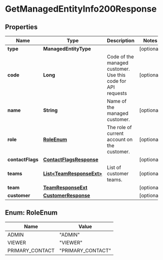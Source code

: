 

# GetManagedEntityInfo200Response


## Properties

| Name | Type | Description | Notes |
|------------ | ------------- | ------------- | -------------|
|**type** | **ManagedEntityType** |  |  [optional] |
|**code** | **Long** | Code of the managed customer. Use this code for API requests |  [optional] |
|**name** | **String** | Name of the managed customer. |  [optional] |
|**role** | [**RoleEnum**](#RoleEnum) | The role of current account on the customer. |  [optional] |
|**contactFlags** | [**ContactFlagsResponse**](ContactFlagsResponse.md) |  |  [optional] |
|**teams** | [**List&lt;TeamResponseExt&gt;**](TeamResponseExt.md) | List of customer teams. |  [optional] |
|**team** | [**TeamResponseExt**](TeamResponseExt.md) |  |  [optional] |
|**customer** | [**CustomerResponse**](CustomerResponse.md) |  |  [optional] |



## Enum: RoleEnum

| Name | Value |
|---- | -----|
| ADMIN | &quot;ADMIN&quot; |
| VIEWER | &quot;VIEWER&quot; |
| PRIMARY_CONTACT | &quot;PRIMARY_CONTACT&quot; |



